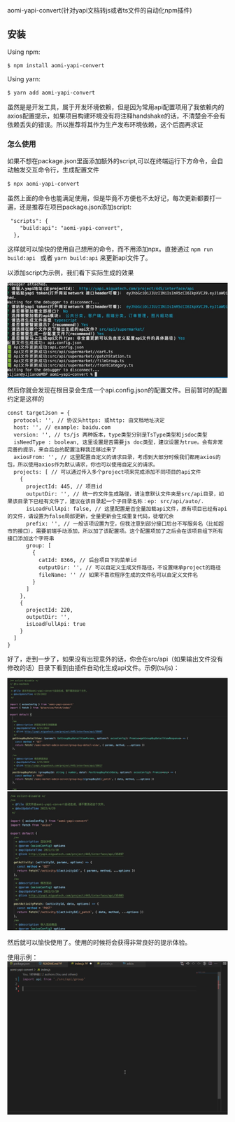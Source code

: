 aomi-yapi-convert(针对yapi文档转js或者ts文件的自动化npm插件)

## 安装

Using npm: 

```bash
$ npm install aomi-yapi-convert

```

Using yarn: 

```bash
$ yarn add aomi-yapi-convert

```

虽然是是开发工具，属于开发环境依赖，但是因为常用api配置项用了我依赖内的axios配置提示，如果项目构建环境没有将注释handshake的话，不清楚会不会有依赖丢失的错误。所以推荐将其作为生产发布环境依赖，这个后面再求证

### 怎么使用

如果不想在package.json里面添加额外的script,可以在终端运行下方命令，会自动触发交互命令行，生成配置文件

```bash
$ npx aomi-yapi-convert
```

虽然上面的命令也能满足使用，但是毕竟不方便也不太好记，每次更新都要打一遍，还是推荐在项目package.json添加script:

```
 "scripts": {
    "build:api": "aomi-yapi-convert",
  },
```

这样就可以愉快的使用自己想用的命令，而不用添加npx。直接通过 ```npm run build:api ``` 或者 ```yarn build:api``` 来更新api文件了。

以添加script为示例，我们看下实际生成的效果

![exampleTerminal](https://github.com/huangyijan/aomi-yapi-convert/raw/master/example/yapi-terminal.png)

然后你就会发现在根目录会生成一个api.config.json的配置文件。目前暂时的配置约定是这样的

```
const targetJson = {
  protocol: '', // 协议头https: 或http: 由文档地址决定
  host: '', // example: baidu.com
  version: '', // ts/js 两种版本，type类型分别是TsType类型和jsdoc类型
  isNeedType : boolean, 这里设置是否需要js doc类型，建议设置为true。会有非常完善的提示，来自后台的配置注释我迁移过来了
  axiosFrom: '', // 这里配置自定义的请求目录，考虑到大部分时候我们都用axios的包，所以使用axios作为默认请求，你也可以使用自定义的请求。
  projects: [ // 可以通过传入多个project项来完成添加不同项目的api文件
    {
      projectId: 445, // 项目id
      outputDir: '', // 统一的文件生成路径，请注意默认文件夹是src/api目录，如果该目录下已经有文件了，建议在该目录起一个子目录名称：ep: src/api/auto/.
      isLoadFullApi: false, // 这里配置是否全量加载api文件，原有项目已经有api的文件，请设置为false局部更新，全量更新会生成重复代码，徒增冗余
      prefix: '', // 一般该项设置为空，但我注意到部分接口后台不写服务名（比如超市的接口），需要前端手动添加，所以加了该配置项。这个配置项加了之后会在该项目组下所有接口添加这个字符串
      group: [
        {
          catId: 8366, // 后台项目下的菜单id
          outputDir: '', // 可以自定义生成文件路径，不设置继承project的路径
          fileName: '' // 如果不喜欢程序生成的文件名可以自定义文件名
        }
      ]
    },
    { 
      projectId: 220,
      outputDir: '',
      isLoadFullApi: true
    }
  ]
}
```

好了，走到一步了，如果没有出现意外的话，你会在src/api（如果输出文件没有修改的话）目录下看到由插件自动化生成api文件。示例(ts/js)：

![exampleTerminal](https://github.com/huangyijan/aomi-yapi-convert/raw/master/example/yapi-code.png)
![exampleTerminal](https://github.com/huangyijan/aomi-yapi-convert/raw/master/example/yapi-code-js.png)

然后就可以愉快使用了。使用的时候将会获得非常良好的提示体验。

使用示例：
![exampleTerminal](https://github.com/huangyijan/aomi-yapi-convert/raw/master/example/yapi-use-demo.png)
